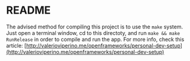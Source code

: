 # README

The advised method for compiling this project is to use the `make` system.
Just open a terminal window, cd to this directoty, and run `make && make RunRelease` in order to compile and run the app.
For more info, check this article: [http://valerioviperino.me/openframeworks/personal-dev-setup](http://valerioviperino.me/openframeworks/personal-dev-setup)
